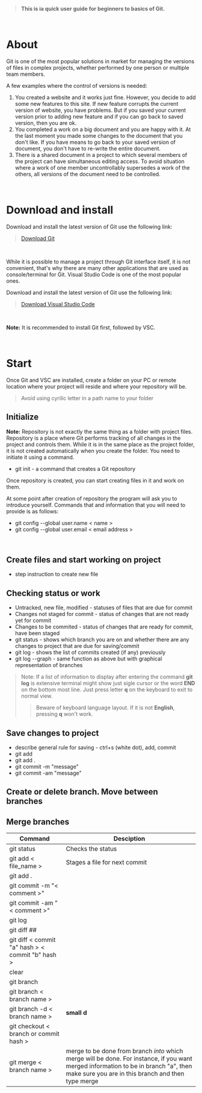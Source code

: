 >**This is ia quick user guide for beginners to basics of Git.**
<p> </p>

# About
Git is one of the most popular solutions in market for managing the versions of files in complex projects, whether performed by one person or multiple team members. 

A few examples where the control of versions is needed: 

1. You created a website and it works just fine. However, you decide to add some new features to this site. If new feature corrupts the current version of website, you have problems. But if you saved your current version prior to adding new feature and if you can go back to saved version, then you are ok.
2. You completed a work on a big document and you are happy with it. At the last moment you made some changes to the document that you don't like. If you have means to go back to your saved version of document, you don't have to re-write the entire document.
3. There is a shared document in a project to which several members of the project can have simultaneous editing access. To avoid situation where a work of one member uncontrollably supersedes a work of the others, all versions of the document need to be controlled.
<p> </p>

# Download and install

Download and install the latest version of Git use the following link: 
> [Download Git](https://git-scm.com/downloads)
<p> </p>
While it is possible to manage a project through Git interface itself, it is not convenient, that's why there are many other applications that are used as console/terminal for Git. Visual Studio Code is one of the most popular ones.

Download and install the latest version of Git use the following link: 
> [Download Visual Studio Code](https://code.visualstudio.com/download)
<p> </p>

**Note:** It is recommended to install Git first, followed by VSC. 
<p> </p>


# Start
Once Git and VSC are installed, create a folder on your PC or remote location where your project will reside and where your repository will be.

>Avoid using cyrilic letter in a path name to your folder

## Initialize

**Note:** Repository is not exactly the same thing as a folder with project files. Repository is a place where Git performs tracking of all changes in the project and controls them. While it is in the same place as the project folder, it is not created automatically when you create the folder. You need to initiate it using a command.

 - git init - a command that creates a Git repository

Once repository is created, you can start creating files in it and work on them.

At some point after creation of repository the program will ask you to introduce yourself.
Commands that and information that you will need to provide is as follows:
- git config --global user.name < name >
- git config --global user.email < email address >

<p> </p>

## Create files and start working on project
- step instruction to create new file

## Checking status or work
- Untracked, new file, modified - statuses of files that are due for commit
- Changes not staged for commit - status of changes that are not ready yet for commit
- Changes to be commited - status of changes that are ready for commit, have been staged
- git status - shows which branch you are on and whether there are any changes to project that are due for saving/commit
- git log - shows the list of commits created (if any) previously
- git log --graph - same function as above but with graphical representation of branches
>Note: If a list of information to display after entering the command **git log** is extensive terminal might show just sigle cursor or the word **END** on the bottom most line. Just press letter **q** on the keyboard to exit to normal view. 
>>Beware of keyboard language layout. If it is not **English**, pressing **q** won't work.


## Save changes to project
- describe general rule for saving - ctrl+s (white dot), add, commit
- git add 
- git add .
- git commit -m "message"
- git commit -am "message"
## Create or delete branch. Move between branches
## Merge branches

|Command| Desciption|
|----------|-----------|
|git status| Checks the status
|git add < file_name >| Stages a file for next commit
|git add .| 
|git commit -m "< comment >"|
|git commit -am "< comment >"|
|git log|
|git diff ##|
|git diff < commit "a" hash > < commit "b" hash >|
|clear|
|git branch|
|git branch < branch name >|
|git branch -d < branch name >| **small d**
|git checkout < branch or commit hash >|
|git merge < branch name >| merge to be done from branch *into* which merge will be done. For instance, if you want merged information to be in branch "a", then make sure you are in this branch and then type merge

